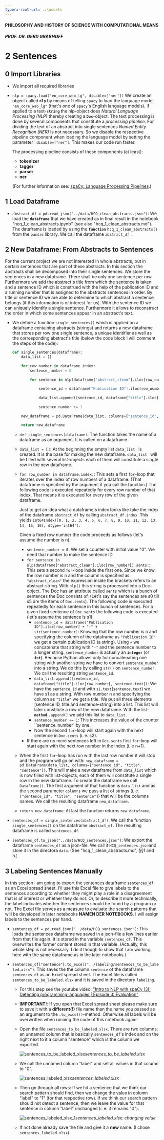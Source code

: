 ```yaml
---
typora-root-url: ..\assets
---
```


#### PHILOSOPHY AND HISTORY OF SCIENCE WITH COMPUTATIONAL MEANS

##### PROF. DR. GERD GRAßHOFF



# 2 Sentences



## 0 Import Libraries

* We import all required libraries
* `nlp = spacy.load("en_core_web_lg", disable=["ner"])` We create an object called **`nlp`** by means of telling `spacy` to load the language model `"en_core_web_lg"` (that's one of `spacy`'s English language models). If applied to a text-**`string`** the nlp-object does *Natural Language Processing (NLP)* thereby creating a **`Doc`**-object. The text processing is done by several components that constitute a *processing pipeline*. For dividing the text of an abstract into single sentences *Named Entity Recognition (NER)* is not necessary. So we disable the respective pipeline component when loading the language model by setting the parameter ` disable=["ner"]`. This makes our code run faster.

  The processing pipeline consists of these components (at least):

  - **tokenizer**
  - **tagger**
  - **parser**
  - **ner**

  (For further information see: [spaCy: Language Processing Pipelines](https://spacy.io/usage/processing-pipelines).)

## 1 Load Dataframe

* `abstract_df = pd.read_json("../data/HCQ_clean_abstracts.json")`: We load the **`dataframe`** that we have created as in final result in the notebook "hcq_1_clean_abstracts.ipynb" (see also "hcq_1_clean_abstracts.md").  The dataframe is loaded by using the **`function`** `hcq_1_clean_abstracts()` from the `pandas` library. We call the dataframe `abstract_df `.



## 2 New Dataframe: From Abstracts to Sentences

For the current project we are not interested in whole abstracts, but in certain sentences that are part of these abstracts. In this section the abstracts shall be decomposed into their single sentences. We store the sentences in a new dataframe. There shall be only one sentence per row. Furthermore we add the abstract's title from which the sentence is taken and a sentence ID which is construed with the help of the publication ID and a running number that is assigned to the abstracts sentences in order. By title or sentence ID we are able to determine to which abstract a sentence belongs (if this information is of interest for us). With the sentence ID we can uniquely identify a single sentence. Furthermore it allows to reconstruct the order in which some sentences appear in an abstract's text.

* We define a function `single_sentences()` which is applied on a dataframe containing abstracts (strings) and returns a new dataframe that stores per row one single sentence, a unique identifier as well as the corresponding abstract's title (below the code block I will comment the steps of the code):

  ```python
  def single_sentences(dataframe):
      data_list = []
        
      for row_number in dataframe.index:
          sentence_number = 0
          
          for sentence in nlp(dataframe["abstract_clean"].iloc[row_number]).sents:
              
              sentence_id = dataframe["Publication ID"].iloc[row_number] + "-" + 		str(sentence_number)
              
              data_list.append([sentence_id, dataframe["title"].iloc[row_number], sentence.text])
              
              sentence_number += 1
              
      new_dataframe = pd.DataFrame(data_list, columns=["sentence_id", "title", "sentence"])
      
      return new_dataframe
  ```
  * `def single_sentences(dataframe)`: The function takes the name of a dataframe as an argument. It is called on a dataframe.

  * `data_list = []`: At the beginning the empty list `data_list ` is created. It is the base for making the new dataframe. `data_list ` will be filled with several list-objects each of them will constitute a single row in the new dataframe.

  * `for row_number in dataframe.index:`: This sets a first `for`-loop that iterates over the index of row numbers of a dataframe. (That dataframe is specified by the argument if you call the function.) The following code is executed repeatedly for every row number of that index. That means it is executed for every row of the given dataframe.

    Just to get an idea what a dataframe's index looks like take the index of the dataframe `abstract_df` by calling `abstract_df.index`. This yields `Int64Index([0, 1, 2, 3, 4, 5, 6, 7, 8, 9, 10, 11, 12, 13, 14, 15, 16], dtype='int64')`.

    Given a fixed row number the code proceeds as follows (let's assume the number is n):

    * `sentence_number = 0`: We set a counter with initial value "0". We need that number to make the sentence ID.
    * `for sentence in nlp(dataframe["abstract_clean"].iloc[row_number]).sents:`: This sets a  second `for`-loop inside the first one. Since we know the row number is n and the column is specified as `"abstract_clean"` the expression inside the brackets refers to an abstract-string. With `nlp()` this string is processed into a Doc-object. The Doc has an attribute called `sents` which is a bunch of sentences the Doc consists of. (Let's say the sentences are s0 till s5 are the items of `Doc.sents`). The following code is executed repeatedly for each sentence in this bunch of sentences. For a given fixed sentence of `Doc.sents` the following code is executed (let's assume the sentence is s1):
      * `sentence_id = dataframe["Publication ID"].iloc[row_number] + "-" + 		str(sentence_number)`: Knowing that the row number is n and specifying the column of the dataframe as `"Publication ID"` we get a certain publication ID (a string). Using `+` we concatenate that string with `"-"` and the sentence number to a longer string.  `sentence_number` is actually an **`integer`** (or **`int`**). Because Python allows only for concatenating one string with another string we have to convert `sentence_number` into a string. We do this by calling `str()` on `sentence_number`. We call the resulting string `sentence_id`.
      * `data_list.append([sentence_id, dataframe["title"].iloc[row_number], sentence.text])`: We have the `sentence_id` and with `s1.text`(`sentence.text`) we have s1 as a string. With row number n and specifying the column as `"title"` we get a title. We put all three elements (sentence ID, title and sentence-string) into a list. This list will later constitute a row of the new dataframe. With the list-**`method`** `.append()` we add this list to `data_list`.
      * `sentence_number += 1`: This increases the value of the counter ``sentence_number` by one.
      * Now the second `for`-loop will start again with the next sentence in  `Doc.sents` (i. e. s2).
    * If there are no more sentences left in  `Doc.sents` first `for`-loop will start again with the next row number in the index (i. e n+1).

  * When the first `for`-loop has run with the last row number it will stop and the program will go on with: `new_dataframe = pd.DataFrame(data_list, columns=["sentence_id", "title", "sentence"])`. This will make a new dataframe from `data_list` which is now filled with list-objects, each of them will constitute a single row in the new dataframe. To create the dataframe we  call `DataFrame()`. The first argument of that function is `data_list` and as the second parameter `columns` we pass a list of strings (i. e. `["sentence_id", "title", "sentence"]`) that will be the columns names. We call the resulting dataframe `new_dataframe`.

  * `return new_dataframe`: At last the function returns `new_dataframe`.

* `sentences_df = single_sentences(abstract_df)`: We call the function `single_sentences()` on the dataframe `abstract_df`. The resulting dataframe is called `sentences_df`.

* `sentences_df.to_json("../data/HCQ_sentences.json")`: We export the dataframe `sentences_df` as a json-file. We call it `HCQ_sentences.json`and store it in the directora `data`. (See "hcq_1_clean_abstracts.md", §§1 and 5.)



## 3 Labeling Sentences Manually

In this section I am going to export the sentences dataframe `sentences_df` as an Excel spread sheet. I'll use this Excel file to give labels to the sentences according to whether they might play a role in a disagreement that is of interest or whether they do not. Or, to describe it more technically, the label indicates whether the sentences should be found by a program or not. The Excel file serves as a measure to evaluate the search patterns that will be developed in later notebooks **NAMEN DER NOTEBOOKS**. I will assign labels to the sentences per hand.

* `sentences_df = pd.read_json("../data/HCQ_sentences.json")`: This loads the sentences dataframe we saved in a json-file a few lines earlier from that file again.  It is stored in the variable `sentences_df`. This overwrites the former content stored in that variable. (Actually, this whole step is not necessary. I do it though to show that I am working here with the same dataframe as in the later notebooks.)
* `sentences_df["sentence"].to_excel("../labeling/sentences_to_be_labeled.xlsx")`: This saves the the column `sentence` of the dataframe `sentences_df` as an Excel spread sheet. The Excel file is called `sentences_to_be_labeled.xlsx` and it is saved in the directory `labeling`.
  
  - For this step see the youtube video: ["Intro to NLP with spaCy (3): Detecting programming languages | Episode 3: Evaluation"](https://youtu.be/4V0JDdohxAk) 
  
  - **IMPORTANT!**: If you open that Excel spread sheet please make sure to save it with a **different(!)** file name than the name you passed as an argument to the `.to_excel()`-method. Otherwise all labels will be overwritten when running the code of this notebook again!
  
  - Open the file `sentences_to_be_labeled.xlsx`. There are two columns: an unnamed column that is basically `sentences_df`'s index and on the right next to it a column "sentence" which is the column we exported.
  
    ![sentences_to_be_labeled_xlsx](/sentences_to_be_labeled_xlsx.png)*sentences_to_be_labeled.xlsx*
  
  - We call the unnamed column "label" and set all values in that column to "0".
  
    ![sentences_labeled_xlsx](/sentences_labeled_xlsx.png)*sentences_labeled.xlsx*
  
  - Then go through all rows: If we hit a sentence that we think our search pattern should find, then we change the value in column "label" to "1" (for that respective row). If we think our search pattern should not detect a sentence, then we leave the value for that sentence in column "label" unchanged (i. e. it remains "0").
  
    ![sentences_labeled_xlsx_1](/sentences_labeled_xlsx_1.png)*sentences_labeled.xlsx: changing value*
  
  - If not done already save the file and give it a **new** name. (I chose `sentences_labeled.xlsx`).

